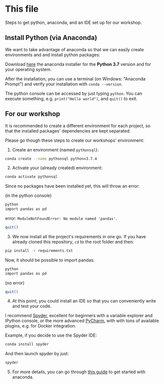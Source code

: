 # This file

Steps to get python, anaconda, and an IDE set up for our workshop.


## Install Python (via Anaconda)

We want to take advantage of anaconda so that we can easily create environments and and install python packages: 

Download [here](https://www.anaconda.com/distribution/) the anaconda installer for the **Python 3.7** version and for your operating system. 

After the installation, you can use a terminal (on Windows: "Anaconda Prompt") and verify your installation with `conda --version`. 

The python console can be accessed by just typing `python`. You can execute something, e.g. `print("Hello world")`, and `quit()` to exit.


## For our workshop

It is recommended to create a different environment for each project, so that the installed packages' dependencies are kept separated.

Please go though these steps to create our workshops' environment:

1. Create an environment (named `pythonsql`): 

```bash
conda create --name pythonsql python=3.7.4
```


2. Activate your (already created) environment: 

```bash
conda activate pythonsql
```

Since no packages have been installed yet, this will throw an error:

(in the python console)
```bash
python
import pandas as pd
```

error: `ModuleNotFoundError: No module named 'pandas'`.

```bash
quit()
```


3. We now install all the project's requirements in one go. If you have already cloned this repository, `cd` to the root folder and then:

```bash
pip install -r requirements.txt
```

Now, it should be possible to import pandas:

```bash
python
import pandas as pd
```

(no error)

```bash
quit()
```


4. At this point, you could install an IDE so that you can conveniently write and test your code.

I recommend [Spyder](https://www.spyder-ide.org/), excellent for beginners with a variable explorer and IPython console, or the more advanced [PyCharm](https://www.jetbrains.com/pycharm/), with with tons of available plugins, e.g. for Docker integration.

Example, if you decide to use the Spyder IDE:

```bash
conda install spyder
```

And then launch spyder by just:

```bash
spyder
```

5. For more details, you can go through [this guide](https://docs.conda.io/projects/conda/en/latest/user-guide/getting-started.html) to get started with anaconda. 
